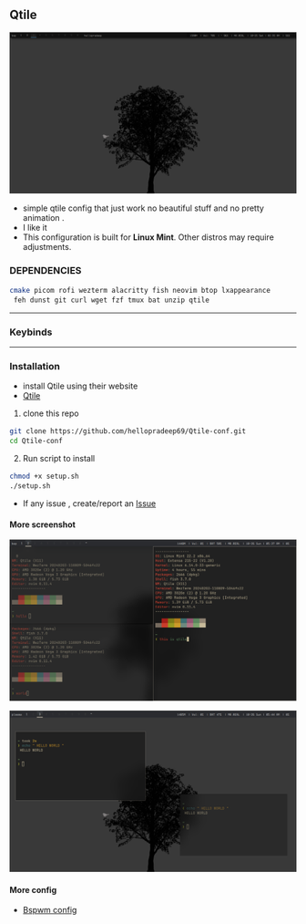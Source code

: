 ## Qtile

![Qtile](Assets/asset.png)

- simple qtile config that just work no beautiful stuff and no pretty animation .
- I like it
- This configuration is built for **Linux Mint**. Other distros may require adjustments.

### DEPENDENCIES

```bash
cmake picom rofi wezterm alacritty fish neovim btop lxappearance
 feh dunst git curl wget fzf tmux bat unzip qtile
```

---

### Keybinds

---

### Installation

- install Qtile using their website
- [Qtile](https://docs.qtile.org/en/stable/manual/install/index.html)

1. clone this repo

```bash
git clone https://github.com/hellopradeep69/Qtile-conf.git
cd Qtile-conf
```

2. Run script to install

```bash
chmod +x setup.sh
./setup.sh
```

- If any issue , create/report an
  [Issue](https://github.com/hellopradeep69/Qtile-conf/issues)

#### More screenshot

![Qtile-tile](Assets/asset2.png)

![Hello World](Assets/asset3.png)

#### More config

- [ Bspwm config ](https://github.com/hellopradeep69/bspwm-config.git)
